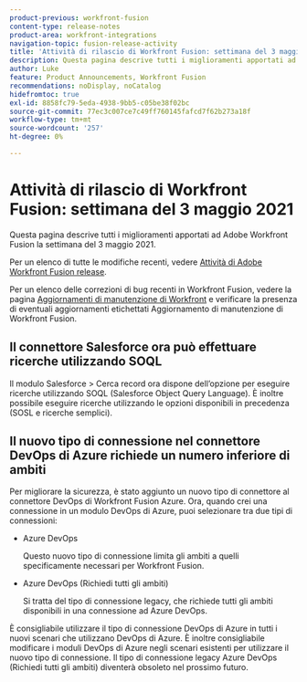 ```yaml
---
product-previous: workfront-fusion
content-type: release-notes
product-area: workfront-integrations
navigation-topic: fusion-release-activity
title: 'Attività di rilascio di Workfront Fusion: settimana del 3 maggio 2021'
description: Questa pagina descrive tutti i miglioramenti apportati ad Adobe Workfront Fusion la settimana del 3 maggio 2021.
author: Luke
feature: Product Announcements, Workfront Fusion
recommendations: noDisplay, noCatalog
hidefromtoc: true
exl-id: 8858fc79-5eda-4938-9bb5-c05be38f02bc
source-git-commit: 77ec3c007ce7c49ff760145fafcd7f62b273a18f
workflow-type: tm+mt
source-wordcount: '257'
ht-degree: 0%

---
```


# Attività di rilascio di Workfront Fusion: settimana del 3 maggio 2021

Questa pagina descrive tutti i miglioramenti apportati ad Adobe Workfront Fusion la settimana del 3 maggio 2021.

Per un elenco di tutte le modifiche recenti, vedere [Attività di Adobe Workfront Fusion release](/help/workfront-fusion/fusion-product-releases/fusion-release-activity.md).

Per un elenco delle correzioni di bug recenti in Workfront Fusion, vedere la pagina [Aggiornamenti di manutenzione di Workfront](https://experienceleague.adobe.com/docs/workfront-known-issues/releases/current-updates.html?lang=it) e verificare la presenza di eventuali aggiornamenti etichettati Aggiornamento di manutenzione di Workfront Fusion.

## Il connettore Salesforce ora può effettuare ricerche utilizzando SOQL

Il modulo Salesforce > Cerca record ora dispone dell’opzione per eseguire ricerche utilizzando SOQL (Salesforce Object Query Language). È inoltre possibile eseguire ricerche utilizzando le opzioni disponibili in precedenza (SOSL e ricerche semplici).

## Il nuovo tipo di connessione nel connettore DevOps di Azure richiede un numero inferiore di ambiti

Per migliorare la sicurezza, è stato aggiunto un nuovo tipo di connettore al connettore DevOps di Workfront Fusion Azure. Ora, quando crei una connessione in un modulo DevOps di Azure, puoi selezionare tra due tipi di connessioni:

* Azure DevOps

  Questo nuovo tipo di connessione limita gli ambiti a quelli specificamente necessari per Workfront Fusion.

* Azure DevOps (Richiedi tutti gli ambiti)

  Si tratta del tipo di connessione legacy, che richiede tutti gli ambiti disponibili in una connessione ad Azure DevOps.

È consigliabile utilizzare il tipo di connessione DevOps di Azure in tutti i nuovi scenari che utilizzano DevOps di Azure. È inoltre consigliabile modificare i moduli DevOps di Azure negli scenari esistenti per utilizzare il nuovo tipo di connessione. Il tipo di connessione legacy Azure DevOps (Richiedi tutti gli ambiti) diventerà obsoleto nel prossimo futuro.
